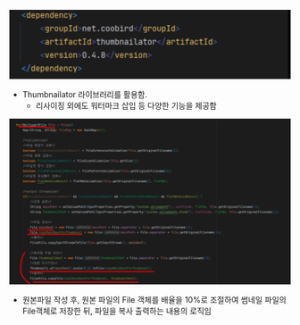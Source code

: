 ![img.png](img.png)

- Thumbnailator 라이브러리를 활용함.
    - 리사이징 외에도 워터마크 삽입 등 다양한 기능을 제공함

![img_1.png](img_1.png)

- 원본파일 작성 후, 원본 파일의 File 객체를 배율을 10%로 조절하여 썸네일 파일의 File객체로 저장한 뒤, 파일을 복사 출력하는 내용의 로직임